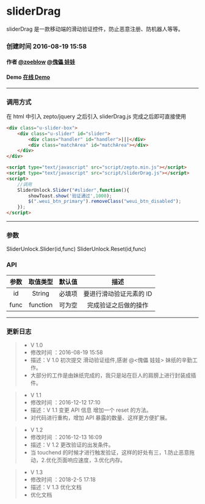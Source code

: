 # sliderDrag

sliderDrag 是一款移动端的滑动验证控件，防止恶意注册、防机器人等等。

### 创建时间 2016-08-19 15:58

#### 作者 [@zoeblow](http://fuyuan.me) [@傀儡 娃娃](http://weibo.com/u/1957474002)

#### Demo [在线 Demo](http://ifuyuan.wang/gitdemo/sliderDrag/index.html)

---

### 调用方式

在 html 中引入 zepto/jquery 之后引入 sliderDrag.js
完成之后即可直接使用

```html
<div class="u-slider-box">
    <div class="u-slider" id="slider">
        <div class="handler" id="handler">|||</div>
        <div class="matchArea" id="matchArea"></div>
    </div>
</div>

<script type="text/javascript" src="script/zepto.min.js"></script>
<script type="text/javascript" src="script/sliderDrag.js"></script>
<script>
    //调用
    SliderUnlock.Slider("#slider",function(){
        showToast.show('验证通过',1000);
        $(".weui_btn_primary").removeClass("weui_btn_disabled");
    });
</script>
```

---

### 参数

SliderUnlock.Slider(id,func)
SliderUnlock.Reset(id,func)

### API
| 参数 | 取值类型 | 默认值 |          描述           |
| :--: | :------: | :----: | :---------------------: |
|  id  |  String  | 必填项 | 要进行滑动验证元素的 ID |
| func | function | 可为空 |  完成验证之后做的操作   |

---


### 更新日志

> * V 1.0
> * 修改时间 ：2016-08-19 15:58
> * 描述：V 1.0 初次提交 滑动验证组件,感谢 @<傀儡 娃娃> 妹纸的辛勤工作。
> * 大部分的工作是由妹纸完成的，我只是站在巨人的肩膀上进行封装成插件。

> * V 1.1
> * 修改时间 ：2016-12-12 17:10
> * 描述：V 1.1 变更 API 信息 增加一个 reset 的方法。
> * 对代码进行重构，增加 API 暴露的数量、这样更方便扩展。

> * V 1.2
> * 修改时间 ：2016-12-13 16:09
> * 描述：V 1.2 更改验证的出发条件。
> * 当 touchend 的时候才进行触发验证，这样的好处有三，1.防止恶意拖动，2.优化页面响应速度，3.优化内存。

> * V 1.3
> * 修改时间 ：2018-2-5 17:18
> * 描述：V 1.3 优化文档
> * 优化文档

